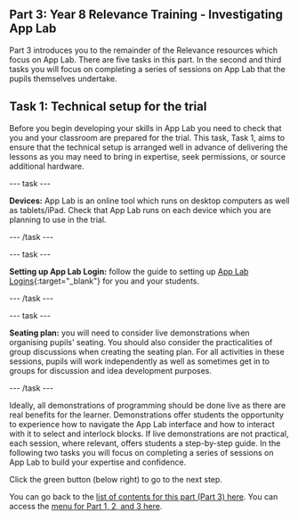 ## Part 3: Year 8 Relevance Training - Investigating App Lab
Part 3 introduces you to the remainder of the Relevance resources which focus on App Lab. There are five tasks in this part. In the second and third tasks you will focus on completing a series of sessions on App Lab that the pupils themselves undertake.

## Task 1: Technical setup for the trial

Before you begin developing your skills in App Lab you need to check that you and your classroom are prepared for the trial. This task, Task 1, aims to ensure that the technical setup is arranged well in advance of delivering the lessons as you may need to bring in expertise, seek permissions, or source additional hardware. 

--- task ---

**Devices:** App Lab is an online tool which runs on desktop computers as well as tablets/iPad. Check that App Lab runs on each device which you are planning to use in the trial.

--- /task ---

--- task ---

**Setting up App Lab Login:** follow the guide to setting up [App Lab Logins](https://ncce.io/PZZIqi){:target="_blank"} for you and your students.

--- /task ---

--- task ---

**Seating plan:** you will need to consider live demonstrations when organising pupils' seating. You should also consider the practicalities of group discussions when creating the seating plan. For all activities in these sessions, pupils will work independently as well as sometimes get in to groups for discussion and idea development purposes.

--- /task ---

Ideally, all demonstrations of programming should be done live as there are real benefits for the learner. Demonstrations offer students the opportunity to experience how to navigate the App Lab interface and how to interact with it to select and interlock blocks. If live demonstrations are not practical, each session, where relevant, offers students a step-by-step guide. In the following two tasks you will focus on completing a series of sessions on App Lab to build your expertise and confidence.

Click the green button (below right) to go to the next step.

You can go back to the [list of contents for this part (Part 3) here](https://projects.raspberrypi.org/en/projects/Year8-RelevanceTraining-Part3-GBICi4). 
You can access the [menu for Part 1, 2, and 3 here](https://projects.raspberrypi.org/en/pathways/year8-relevancetraining-gbici4).
